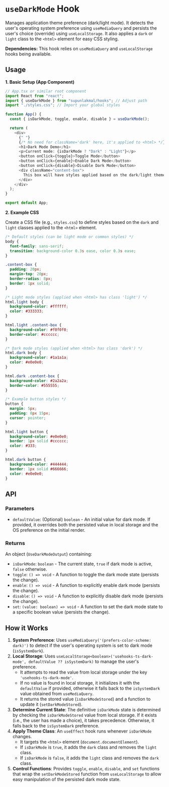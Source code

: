 # `useDarkMode` Hook

Manages application theme preference (dark/light mode). It detects the user's operating system preference using `useMediaQuery` and persists the user's choice (override) using `useLocalStorage`. It also applies a `dark` or `light` class to the `<html>` element for easy CSS styling.

**Dependencies:** This hook relies on `useMediaQuery` and `useLocalStorage` hooks being available.

## Usage

**1. Basic Setup (App Component)**

```typescript
// App.tsx or similar root component
import React from "react";
import { useDarkMode } from "supunlakmal/hooks"; // Adjust path
import "./styles.css"; // Import your global styles

function App() {
  const { isDarkMode, toggle, enable, disable } = useDarkMode();

  return (
    <div>
      {" "}
      {/* No need for className='dark' here, it's applied to <html> */}
      <h1>Dark Mode Demo</h1>
      <p>Current mode: {isDarkMode ? "Dark" : "Light"}</p>
      <button onClick={toggle}>Toggle Mode</button>
      <button onClick={enable}>Enable Dark Mode</button>
      <button onClick={disable}>Disable Dark Mode</button>
      <div className="content-box">
        This box will have styles applied based on the dark/light theme.
      </div>
    </div>
  );
}

export default App;
```

**2. Example CSS**

Create a CSS file (e.g., `styles.css`) to define styles based on the `dark` and `light` classes applied to the `<html>` element.

```css
/* Default styles (can be light mode or common styles) */
body {
  font-family: sans-serif;
  transition: background-color 0.3s ease, color 0.3s ease;
}

.content-box {
  padding: 20px;
  margin-top: 20px;
  border-radius: 8px;
  border: 1px solid;
}

/* Light mode styles (applied when <html> has class 'light') */
html.light body {
  background-color: #ffffff;
  color: #333333;
}

html.light .content-box {
  background-color: #f0f0f0;
  border-color: #cccccc;
}

/* Dark mode styles (applied when <html> has class 'dark') */
html.dark body {
  background-color: #1a1a1a;
  color: #e0e0e0;
}

html.dark .content-box {
  background-color: #2a2a2a;
  border-color: #555555;
}

/* Example button styles */
button {
  margin: 5px;
  padding: 8px 15px;
  cursor: pointer;
}

html.light button {
  background-color: #e0e0e0;
  border: 1px solid #cccccc;
  color: #333;
}

html.dark button {
  background-color: #444444;
  border: 1px solid #666666;
  color: #e0e0e0;
}
```

## API

### Parameters

- `defaultValue`: (Optional) `boolean` - An initial value for dark mode. If provided, it overrides both the persisted value in local storage and the OS preference on the initial render.

### Returns

An object (`UseDarkModeOutput`) containing:

- `isDarkMode`: `boolean` - The current state, `true` if dark mode is active, `false` otherwise.
- `toggle`: `() => void` - A function to toggle the dark mode state (persists the change).
- `enable`: `() => void` - A function to explicitly enable dark mode (persists the change).
- `disable`: `() => void` - A function to explicitly disable dark mode (persists the change).
- `set`: `(value: boolean) => void` - A function to set the dark mode state to a specific boolean value (persists the change).

## How it Works

1.  **System Preference**: Uses `useMediaQuery('(prefers-color-scheme: dark)')` to detect if the user's operating system is set to dark mode (`isSystemDark`).
2.  **Local Storage**: Uses `useLocalStorage<boolean>('usehooks-ts-dark-mode', defaultValue ?? isSystemDark)` to manage the user's preference.
    - It attempts to read the value from local storage under the key `'usehooks-ts-dark-mode'`.
    - If no value is found in local storage, it initializes it with the `defaultValue` if provided, otherwise it falls back to the `isSystemDark` value obtained from `useMediaQuery`.
    - It returns the stored value (`isDarkModeStored`) and a function to update it (`setDarkModeStored`).
3.  **Determine Current State**: The definitive `isDarkMode` state is determined by checking the `isDarkModeStored` value from local storage. If it exists (i.e., the user has made a choice), it takes precedence. Otherwise, it falls back to the `isSystemDark` preference.
4.  **Apply Theme Class**: An `useEffect` hook runs whenever `isDarkMode` changes.
    - It targets the `<html>` element (`document.documentElement`).
    - If `isDarkMode` is `true`, it adds the `dark` class and removes the `light` class.
    - If `isDarkMode` is `false`, it adds the `light` class and removes the `dark` class.
5.  **Control Functions**: Provides `toggle`, `enable`, `disable`, and `set` functions that wrap the `setDarkModeStored` function from `useLocalStorage` to allow easy manipulation of the persisted dark mode state.
